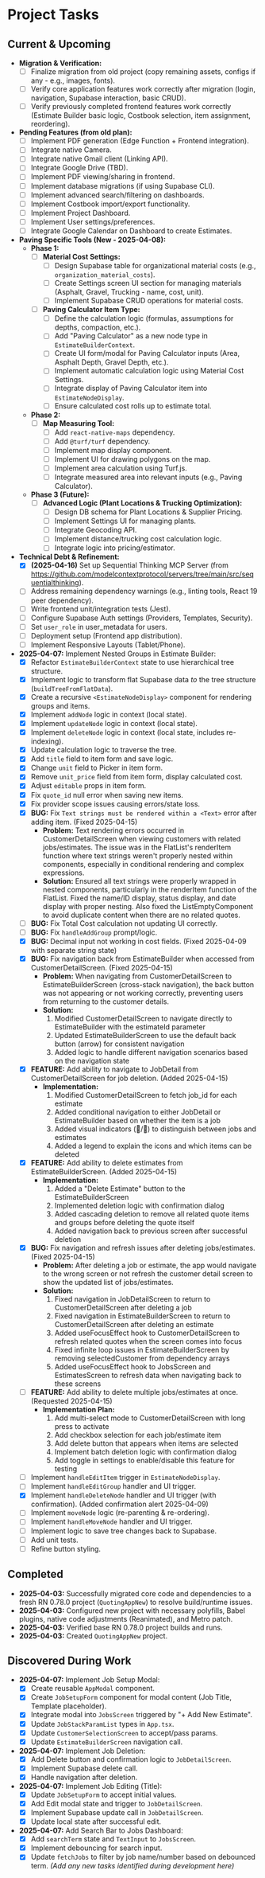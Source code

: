 # Project Tasks

## Current & Upcoming
- **Migration & Verification:**
  - [ ] Finalize migration from old project (copy remaining assets, configs if any - e.g., images, fonts).
  - [ ] Verify core application features work correctly after migration (login, navigation, Supabase interaction, basic CRUD).
  - [ ] Verify previously completed frontend features work correctly (Estimate Builder basic logic, Costbook selection, item assignment, reordering).
- **Pending Features (from old plan):**
  - [ ] Implement PDF generation (Edge Function + Frontend integration).
  - [ ] Integrate native Camera.
  - [ ] Integrate native Gmail client (Linking API).
  - [ ] Integrate Google Drive (TBD).
  - [ ] Implement PDF viewing/sharing in frontend.
  - [ ] Implement database migrations (if using Supabase CLI).
  - [ ] Implement advanced search/filtering on dashboards.
  - [ ] Implement Costbook import/export functionality.
  - [ ] Implement Project Dashboard.
  - [ ] Implement User settings/preferences.
  - [ ] Integrate Google Calendar on Dashboard to create Estimates.
- **Paving Specific Tools (New - 2025-04-08):**
  - **Phase 1:**
    - [ ] **Material Cost Settings:**
      - [ ] Design Supabase table for organizational material costs (e.g., `organization_material_costs`).
      - [ ] Create Settings screen UI section for managing materials (Asphalt, Gravel, Trucking - name, cost, unit).
      - [ ] Implement Supabase CRUD operations for material costs.
    - [ ] **Paving Calculator Item Type:**
      - [ ] Define the calculation logic (formulas, assumptions for depths, compaction, etc.).
      - [ ] Add "Paving Calculator" as a new node type in `EstimateBuilderContext`.
      - [ ] Create UI form/modal for Paving Calculator inputs (Area, Asphalt Depth, Gravel Depth, etc.).
      - [ ] Implement automatic calculation logic using Material Cost Settings.
      - [ ] Integrate display of Paving Calculator item into `EstimateNodeDisplay`.
      - [ ] Ensure calculated cost rolls up to estimate total.
  - **Phase 2:**
    - [ ] **Map Measuring Tool:**
      - [ ] Add `react-native-maps` dependency.
      - [ ] Add `@turf/turf` dependency.
      - [ ] Implement map display component.
      - [ ] Implement UI for drawing polygons on the map.
      - [ ] Implement area calculation using Turf.js.
      - [ ] Integrate measured area into relevant inputs (e.g., Paving Calculator).
  - **Phase 3 (Future):**
    - [ ] **Advanced Logic (Plant Locations & Trucking Optimization):**
      - [ ] Design DB schema for Plant Locations & Supplier Pricing.
      - [ ] Implement Settings UI for managing plants.
      - [ ] Integrate Geocoding API.
      - [ ] Implement distance/trucking cost calculation logic.
      - [ ] Integrate logic into pricing/estimator.
- **Technical Debt & Refinement:**
  - [x] **(2025-04-16)** Set up Sequential Thinking MCP Server (from https://github.com/modelcontextprotocol/servers/tree/main/src/sequentialthinking).
  - [ ] Address remaining dependency warnings (e.g., linting tools, React 19 peer dependency).
  - [ ] Write frontend unit/integration tests (Jest).
  - [ ] Configure Supabase Auth settings (Providers, Templates, Security).
  - [ ] Set `user_role` in user_metadata for users.
  - [ ] Deployment setup (Frontend app distribution).
  - [ ] Implement Responsive Layouts (Tablet/Phone).
- **2025-04-07:** Implement Nested Groups in Estimate Builder:
  - [x] Refactor `EstimateBuilderContext` state to use hierarchical tree structure.
  - [x] Implement logic to transform flat Supabase data *to* the tree structure (`buildTreeFromFlatData`).
  - [x] Create a recursive `<EstimateNodeDisplay>` component for rendering groups and items.
  - [x] Implement `addNode` logic in context (local state).
  - [x] Implement `updateNode` logic in context (local state).
  - [x] Implement `deleteNode` logic in context (local state, includes re-indexing).
  - [x] Update calculation logic to traverse the tree.
  - [x] Add `title` field to item form and save logic.
  - [x] Change `unit` field to Picker in item form.
  - [x] Remove `unit_price` field from item form, display calculated cost.
  - [x] Adjust `editable` props in item form.
  - [x] Fix `quote_id` null error when saving new items.
  - [x] Fix provider scope issues causing errors/state loss.
  - [x] **BUG:** Fix `Text strings must be rendered within a <Text>` error after adding item. (Fixed 2025-04-15)
    - **Problem:** Text rendering errors occurred in CustomerDetailScreen when viewing customers with related jobs/estimates. The issue was in the FlatList's renderItem function where text strings weren't properly nested within <Text> components, especially in conditional rendering and complex expressions.
    - **Solution:** Ensured all text strings were properly wrapped in nested <Text> components, particularly in the renderItem function of the FlatList. Fixed the name/ID display, status display, and date display with proper nesting. Also fixed the ListEmptyComponent to avoid duplicate content when there are no related quotes.
  - [ ] **BUG:** Fix Total Cost calculation not updating UI correctly.
  - [ ] **BUG:** Fix `handleAddGroup` prompt/logic.
  - [x] **BUG:** Decimal input not working in cost fields. (Fixed 2025-04-09 with separate string state)
  - [x] **BUG:** Fix navigation back from EstimateBuilder when accessed from CustomerDetailScreen. (Fixed 2025-04-15)
    - **Problem:** When navigating from CustomerDetailScreen to EstimateBuilderScreen (cross-stack navigation), the back button was not appearing or not working correctly, preventing users from returning to the customer details.
    - **Solution:** 
      1. Modified CustomerDetailScreen to navigate directly to EstimateBuilder with the estimateId parameter
      2. Updated EstimateBuilderScreen to use the default back button (arrow) for consistent navigation
      3. Added logic to handle different navigation scenarios based on the navigation state
  - [x] **FEATURE:** Add ability to navigate to JobDetail from CustomerDetailScreen for job deletion. (Added 2025-04-15)
    - **Implementation:**
      1. Modified CustomerDetailScreen to fetch job_id for each estimate
      2. Added conditional navigation to either JobDetail or EstimateBuilder based on whether the item is a job
      3. Added visual indicators (🔨/📝) to distinguish between jobs and estimates
      4. Added a legend to explain the icons and which items can be deleted
  - [x] **FEATURE:** Add ability to delete estimates from EstimateBuilderScreen. (Added 2025-04-15)
    - **Implementation:**
      1. Added a "Delete Estimate" button to the EstimateBuilderScreen
      2. Implemented deletion logic with confirmation dialog
      3. Added cascading deletion to remove all related quote items and groups before deleting the quote itself
      4. Added navigation back to previous screen after successful deletion
  - [x] **BUG:** Fix navigation and refresh issues after deleting jobs/estimates. (Fixed 2025-04-15)
    - **Problem:** After deleting a job or estimate, the app would navigate to the wrong screen or not refresh the customer detail screen to show the updated list of jobs/estimates.
    - **Solution:**
      1. Fixed navigation in JobDetailScreen to return to CustomerDetailScreen after deleting a job
      2. Fixed navigation in EstimateBuilderScreen to return to CustomerDetailScreen after deleting an estimate
      3. Added useFocusEffect hook to CustomerDetailScreen to refresh related quotes when the screen comes into focus
      4. Fixed infinite loop issues in EstimateBuilderScreen by removing selectedCustomer from dependency arrays
      5. Added useFocusEffect hook to JobsScreen and EstimatesScreen to refresh data when navigating back to these screens
  - [ ] **FEATURE:** Add ability to delete multiple jobs/estimates at once. (Requested 2025-04-15)
    - **Implementation Plan:**
      1. Add multi-select mode to CustomerDetailScreen with long press to activate
      2. Add checkbox selection for each job/estimate item
      3. Add delete button that appears when items are selected
      4. Implement batch deletion logic with confirmation dialog
      5. Add toggle in settings to enable/disable this feature for testing
  - [ ] Implement `handleEditItem` trigger in `EstimateNodeDisplay`.
  - [ ] Implement `handleEditGroup` handler and UI trigger.
  - [x] Implement `handleDeleteNode` handler and UI trigger (with confirmation). (Added confirmation alert 2025-04-09)
  - [ ] Implement `moveNode` logic (re-parenting & re-ordering).
  - [ ] Implement `handleMoveNode` handler and UI trigger.
  - [ ] Implement logic to save tree changes back to Supabase.
  - [ ] Add unit tests.
  - [ ] Refine button styling.

## Completed
- **2025-04-03:** Successfully migrated core code and dependencies to a fresh RN 0.78.0 project (`QuotingAppNew`) to resolve build/runtime issues.
- **2025-04-03:** Configured new project with necessary polyfills, Babel plugins, native code adjustments (Reanimated), and Metro patch.
- **2025-04-03:** Verified base RN 0.78.0 project builds and runs.
- **2025-04-03:** Created `QuotingAppNew` project.

## Discovered During Work
- **2025-04-07:** Implement Job Setup Modal:
  - [x] Create reusable `AppModal` component.
  - [x] Create `JobSetupForm` component for modal content (Job Title, Template placeholder).
  - [x] Integrate modal into `JobsScreen` triggered by "+ Add New Estimate".
  - [x] Update `JobStackParamList` types in `App.tsx`.
  - [x] Update `CustomerSelectionScreen` to accept/pass params.
  - [x] Update `EstimateBuilderScreen` navigation call.
- **2025-04-07:** Implement Job Deletion:
  - [x] Add Delete button and confirmation logic to `JobDetailScreen`.
  - [x] Implement Supabase delete call.
  - [x] Handle navigation after deletion.
- **2025-04-07:** Implement Job Editing (Title):
  - [x] Update `JobSetupForm` to accept initial values.
  - [x] Add Edit modal state and trigger to `JobDetailScreen`.
  - [x] Implement Supabase update call in `JobDetailScreen`.
  - [x] Update local state after successful edit.
- **2025-04-07:** Add Search Bar to Jobs Dashboard:
  - [x] Add `searchTerm` state and `TextInput` to `JobsScreen`.
  - [x] Implement debouncing for search input.
  - [x] Update `fetchJobs` to filter by job name/number based on debounced term.
*(Add any new tasks identified during development here)*
